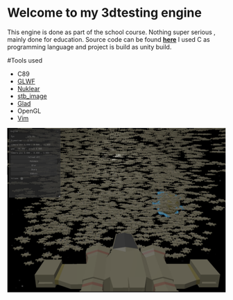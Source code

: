 # **Welcome to my 3dtesting engine**


This engine is done as part of the school course. Nothing super serious , mainly done for education.
Source code can be found [**here**](https://github.com/Pendergaster/3dTesting/tree/master/3dTemp)
I used C as programming language and project is build as unity build.

#Tools used

- C89
- [GLWF](http://www.glfw.org/)
- [Nuklear](https://github.com/vurtun/nuklear)
- [stb_image](https://github.com/nothings/stb/blob/master/stb_image.h)
- [Glad](https://github.com/Dav1dde/glad)
- OpenGL
- [Vim](https://www.vim.org/)



![pic](pic1.png)
